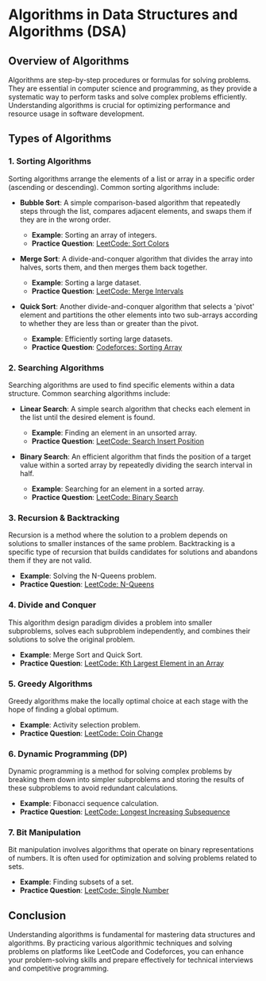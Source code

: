 # Algorithms in Data Structures and Algorithms (DSA)

## Overview of Algorithms

Algorithms are step-by-step procedures or formulas for solving problems. They are essential in computer science and programming, as they provide a systematic way to perform tasks and solve complex problems efficiently. Understanding algorithms is crucial for optimizing performance and resource usage in software development.

## Types of Algorithms

### 1. Sorting Algorithms
Sorting algorithms arrange the elements of a list or array in a specific order (ascending or descending). Common sorting algorithms include:

- **Bubble Sort**: A simple comparison-based algorithm that repeatedly steps through the list, compares adjacent elements, and swaps them if they are in the wrong order.
  - **Example**: Sorting an array of integers.
  - **Practice Question**: [LeetCode: Sort Colors](https://leetcode.com/problems/sort-colors/)

- **Merge Sort**: A divide-and-conquer algorithm that divides the array into halves, sorts them, and then merges them back together.
  - **Example**: Sorting a large dataset.
  - **Practice Question**: [LeetCode: Merge Intervals](https://leetcode.com/problems/merge-intervals/)

- **Quick Sort**: Another divide-and-conquer algorithm that selects a 'pivot' element and partitions the other elements into two sub-arrays according to whether they are less than or greater than the pivot.
  - **Example**: Efficiently sorting large datasets.
  - **Practice Question**: [Codeforces: Sorting Array](https://codeforces.com/problemset/problem/1000/A)

### 2. Searching Algorithms
Searching algorithms are used to find specific elements within a data structure. Common searching algorithms include:

- **Linear Search**: A simple search algorithm that checks each element in the list until the desired element is found.
  - **Example**: Finding an element in an unsorted array.
  - **Practice Question**: [LeetCode: Search Insert Position](https://leetcode.com/problems/search-insert-position/)

- **Binary Search**: An efficient algorithm that finds the position of a target value within a sorted array by repeatedly dividing the search interval in half.
  - **Example**: Searching for an element in a sorted array.
  - **Practice Question**: [LeetCode: Binary Search](https://leetcode.com/problems/binary-search/)

### 3. Recursion & Backtracking
Recursion is a method where the solution to a problem depends on solutions to smaller instances of the same problem. Backtracking is a specific type of recursion that builds candidates for solutions and abandons them if they are not valid.

- **Example**: Solving the N-Queens problem.
- **Practice Question**: [LeetCode: N-Queens](https://leetcode.com/problems/n-queens/)

### 4. Divide and Conquer
This algorithm design paradigm divides a problem into smaller subproblems, solves each subproblem independently, and combines their solutions to solve the original problem.

- **Example**: Merge Sort and Quick Sort.
- **Practice Question**: [LeetCode: Kth Largest Element in an Array](https://leetcode.com/problems/kth-largest-element-in-an-array/)

### 5. Greedy Algorithms
Greedy algorithms make the locally optimal choice at each stage with the hope of finding a global optimum.

- **Example**: Activity selection problem.
- **Practice Question**: [LeetCode: Coin Change](https://leetcode.com/problems/coin-change/)

### 6. Dynamic Programming (DP)
Dynamic programming is a method for solving complex problems by breaking them down into simpler subproblems and storing the results of these subproblems to avoid redundant calculations.

- **Example**: Fibonacci sequence calculation.
- **Practice Question**: [LeetCode: Longest Increasing Subsequence](https://leetcode.com/problems/longest-increasing-subsequence/)

### 7. Bit Manipulation
Bit manipulation involves algorithms that operate on binary representations of numbers. It is often used for optimization and solving problems related to sets.

- **Example**: Finding subsets of a set.
- **Practice Question**: [LeetCode: Single Number](https://leetcode.com/problems/single-number/)

## Conclusion

Understanding algorithms is fundamental for mastering data structures and algorithms. By practicing various algorithmic techniques and solving problems on platforms like LeetCode and Codeforces, you can enhance your problem-solving skills and prepare effectively for technical interviews and competitive programming.